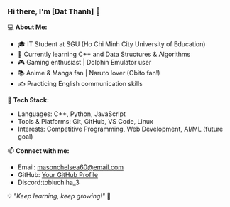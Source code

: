 ### Hi there, I'm [Dat Thanh] 👋

💻 **About Me:**
- 🎓 IT Student at SGU (Ho Chi Minh City University of Education)
- 🌱 Currently learning C++ and Data Structures & Algorithms
- 🎮 Gaming enthusiast | Dolphin Emulator user
- 📚 Anime & Manga fan | Naruto lover (Obito fan!)
- ✍️ Practicing English communication skills

🚀 **Tech Stack:**
- Languages: C++, Python, JavaScript
- Tools & Platforms: Git, GitHub, VS Code, Linux
- Interests: Competitive Programming, Web Development, AI/ML (future goal)

📫 **Connect with me:**
- Email: masonchelsea60@email.com
- GitHub: [Your GitHub Profile](https://github.com/tobiochan67)
- Discord:tobiuchiha_3

💡 *"Keep learning, keep growing!"* 🚀
